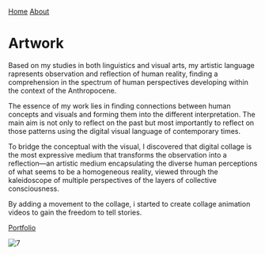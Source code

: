 [Home](index.md)
[About](about.md)

# Artwork

Based on my studies in both linguistics and visual arts, my artistic language rapresents observation and reflection of human reality, finding a comprehension in the spectrum of human perspectives developing within the context of the Anthropocene. 

The essence of my work lies in finding connections between human concepts and visuals and forming them into the different interpretation. The main aim is not only to reflect on the past but most importantly to reflect on those patterns using the digital visual language of contemporary times.

To bridge the conceptual with the visual, I discovered that digital collage is the most expressive medium that transforms the observation into a reflection—an artistic medium encapsulating the diverse human perceptions of what seems to be a homogeneous reality, viewed through the kaleidoscope of multiple perspectives of the layers of collective consciousness. 

By adding a movement to the collage, i started to create collage animation videos to gain the freedom to tell stories. 

[Portfolio](https://app.milanote.com/1RajP91Sm8NJ1D?p=WDzG984pNOt)

![7](https://github.com/Martina-Culikova/english-for-designers/assets/148857122/d96d2cad-4827-41af-88ec-cf0e524bc823)
